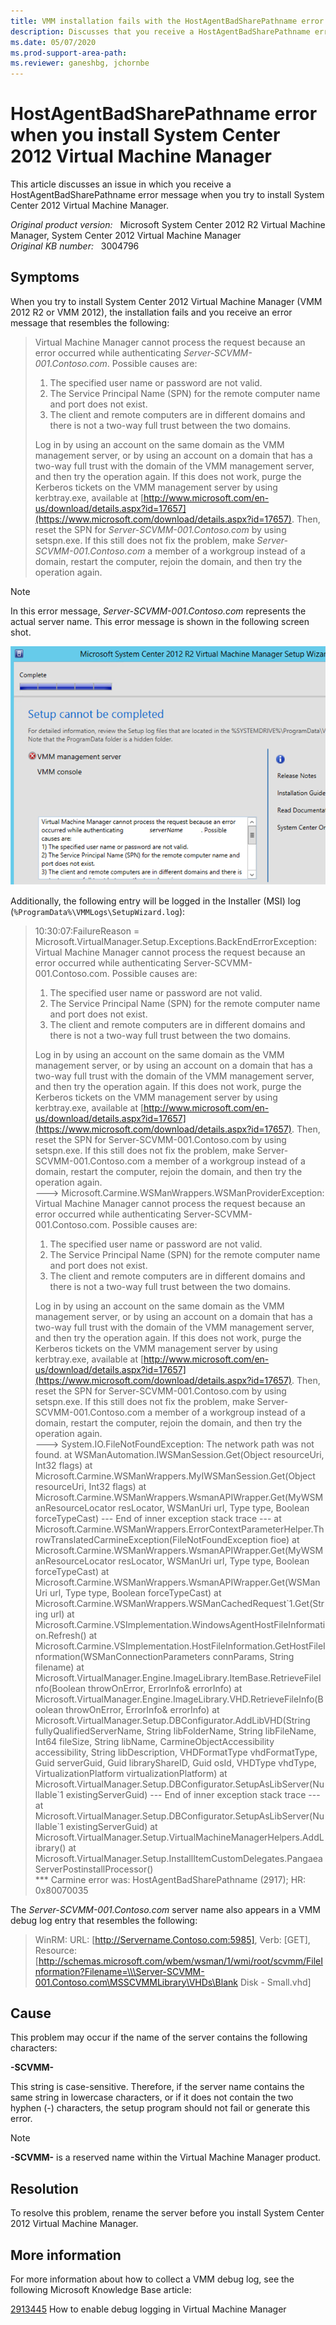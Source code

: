 ```yaml
---
title: VMM installation fails with the HostAgentBadSharePathname error 
description: Discusses that you receive a HostAgentBadSharePathname error message when you try to install System Center 2012 Virtual Machine Manager. Provides a resolution.
ms.date: 05/07/2020
ms.prod-support-area-path:
ms.reviewer: ganeshbg, jchornbe
---
```

# HostAgentBadSharePathname error when you install System Center 2012 Virtual Machine Manager

This article discusses an issue in which you receive a HostAgentBadSharePathname error message when you try to install System Center 2012 Virtual Machine Manager.

_Original product version:_ &nbsp; Microsoft System Center 2012 R2 Virtual Machine Manager, System Center 2012 Virtual Machine Manager  
_Original KB number:_ &nbsp; 3004796

## Symptoms

When you try to install System Center 2012 Virtual Machine Manager (VMM 2012 R2 or VMM 2012), the installation fails and you receive an error message that resembles the following:

> Virtual Machine Manager cannot process the request because an error occurred while authenticating *Server-SCVMM-001.Contoso.com*. Possible causes are:
>
> 1. The specified user name or password are not valid.
> 2. The Service Principal Name (SPN) for the remote computer name and port does not exist.
> 3. The client and remote computers are in different domains and there is not a two-way full trust between the two domains.
>
> Log in by using an account on the same domain as the VMM management server, or by using an account on a domain that has a two-way full trust with the domain of the VMM management server, and then try the operation again. If this does not work, purge the Kerberos tickets on the VMM management server by using kerbtray.exe, available at [http://www.microsoft.com/en-us/download/details.aspx?id=17657](https://www.microsoft.com/download/details.aspx?id=17657). Then, reset the SPN for *Server-SCVMM-001.Contoso.com* by using setspn.exe. If this still does not fix the problem, make *Server-SCVMM-001.Contoso.com* a member of a workgroup instead of a domain, restart the computer, rejoin the domain, and then try the operation again.

> [!NOTE]  
> In this error message, *Server-SCVMM-001.Contoso.com* represents the actual server name. This error message is shown in the following screen shot.

![Setup cannot be completed error](./media/vmm-installation-hostagentbadsharepathname-error/setup-error.png)

Additionally, the following entry will be logged in the Installer (MSI) log (`%ProgramData%\VMMLogs\SetupWizard.log`):

> 10:30:07:FailureReason = Microsoft.VirtualManager.Setup.Exceptions.BackEndErrorException: Virtual Machine Manager cannot process the request because an error occurred while authenticating Server-SCVMM-001.Contoso.com. Possible causes are:
>
> 1) The specified user name or password are not valid.
> 2) The Service Principal Name (SPN) for the remote computer name and port does not exist.
> 3) The client and remote computers are in different domains and there is not a two-way full trust between the two domains.
>
> Log in by using an account on the same domain as the VMM management server, or by using an account on a domain that has a two-way full trust with the domain of the VMM management server, and then try the operation again. If this does not work, purge the Kerberos tickets on the VMM management server by using kerbtray.exe, available at [http://www.microsoft.com/en-us/download/details.aspx?id=17657](https://www.microsoft.com/download/details.aspx?id=17657). Then, reset the SPN for Server-SCVMM-001.Contoso.com by using setspn.exe. If this still does not fix the problem, make Server-SCVMM-001.Contoso.com a member of a workgroup instead of a domain, restart the computer, rejoin the domain, and then try the operation again.  
> ---> Microsoft.Carmine.WSManWrappers.WSManProviderException: Virtual Machine Manager cannot process the request because an error occurred while authenticating Server-SCVMM-001.Contoso.com. Possible causes are:
>
> 1) The specified user name or password are not valid.
> 2) The Service Principal Name (SPN) for the remote computer name and port does not exist.
> 3) The client and remote computers are in different domains and there is not a two-way full trust between the two domains.
>
> Log in by using an account on the same domain as the VMM management server, or by using an account on a domain that has a two-way full trust with the domain of the VMM management server, and then try the operation again. If this does not work, purge the Kerberos tickets on the VMM management server by using kerbtray.exe, available at [http://www.microsoft.com/en-us/download/details.aspx?id=17657](https://www.microsoft.com/download/details.aspx?id=17657). Then, reset the SPN for Server-SCVMM-001.Contoso.com by using setspn.exe. If this still does not fix the problem, make Server-SCVMM-001.Contoso.com a member of a workgroup instead of a domain, restart the computer, rejoin the domain, and then try the operation again.  
> ---> System.IO.FileNotFoundException: The network path was not found. at WSManAutomation.IWSManSession.Get(Object resourceUri, Int32 flags) at Microsoft.Carmine.WSManWrappers.MyIWSManSession.Get(Object resourceUri, Int32 flags) at Microsoft.Carmine.WSManWrappers.WsmanAPIWrapper.Get(MyWSManResourceLocator resLocator, WSManUri url, Type type, Boolean forceTypeCast) --- End of inner exception stack trace --- at Microsoft.Carmine.WSManWrappers.ErrorContextParameterHelper.ThrowTranslatedCarmineException(FileNotFoundException fioe) at Microsoft.Carmine.WSManWrappers.WsmanAPIWrapper.Get(MyWSManResourceLocator resLocator, WSManUri url, Type type, Boolean forceTypeCast) at Microsoft.Carmine.WSManWrappers.WsmanAPIWrapper.Get(WSManUri url, Type type, Boolean forceTypeCast) at Microsoft.Carmine.WSManWrappers.WSManCachedRequest\`1.Get(String url) at Microsoft.Carmine.VSImplementation.WindowsAgentHostFileInformation.Refresh() at Microsoft.Carmine.VSImplementation.HostFileInformation.GetHostFileInformation(WSManConnectionParameters connParams, String filename) at Microsoft.VirtualManager.Engine.ImageLibrary.ItemBase.RetrieveFileInfo(Boolean throwOnError, ErrorInfo& errorInfo) at Microsoft.VirtualManager.Engine.ImageLibrary.VHD.RetrieveFileInfo(Boolean throwOnError, ErrorInfo& errorInfo) at Microsoft.VirtualManager.Setup.DBConfigurator.AddLibVHD(String fullyQualifiedServerName, String libFolderName, String libFileName, Int64 fileSize, String libName, CarmineObjectAccessibility accessibility, String libDescription, VHDFormatType vhdFormatType, Guid serverGuid, Guid libraryShareID, Guid osId, VHDType vhdType, VirtualizationPlatform virtualizationPlatform) at Microsoft.VirtualManager.Setup.DBConfigurator.SetupAsLibServer(Nullable\`1 existingServerGuid) --- End of inner exception stack trace --- at Microsoft.VirtualManager.Setup.DBConfigurator.SetupAsLibServer(Nullable`1 existingServerGuid) at Microsoft.VirtualManager.Setup.VirtualMachineManagerHelpers.AddLibrary() at Microsoft.VirtualManager.Setup.InstallItemCustomDelegates.PangaeaServerPostinstallProcessor()  
> *** Carmine error was: HostAgentBadSharePathname (2917); HR: 0x80070035

The *Server-SCVMM-001.Contoso.com* server name also appears in a VMM debug log entry that resembles the following:

> WinRM: URL: [http://Servername.Contoso.com:5985], Verb: [GET], Resource: [http://schemas.microsoft.com/wbem/wsman/1/wmi/root/scvmm/FileInformation?Filename=\\\Server-SCVMM-001.Contoso.com\MSSCVMMLibrary\VHDs\Blank Disk - Small.vhd]

## Cause

This problem may occur if the name of the server contains the following characters:

**-SCVMM-**

This string is case-sensitive. Therefore, if the server name contains the same string in lowercase characters, or if it does not contain the two hyphen (-) characters, the setup program should not fail or generate this error.

> [!NOTE]  
> **-SCVMM-** is a reserved name within the Virtual Machine Manager product.

## Resolution

To resolve this problem, rename the server before you install System Center 2012 Virtual Machine Manager.

## More information

For more information about how to collect a VMM debug log, see the following Microsoft Knowledge Base article:

[2913445](https://support.microsoft.com/help/2913445) How to enable debug logging in Virtual Machine Manager
